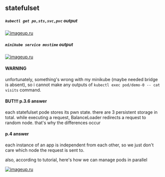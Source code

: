 ## statefulset

##### `kubectl get po,sts,svc,pvc` output
[![imageup.ru](https://imageup.ru/img197/4209947/131.png)](https://imageup.ru/img197/4209947/131.png.html)

##### `minikube service mostime` output
[![imageup.ru](https://imageup.ru/img114/4209948/132.png)](https://imageup.ru/img114/4209948/132.png.html)

#### WARNING

unfortunately, something's wrong with my minikube (maybe needed bridge is absent), so i cannot make any outputs of `kubectl exec pod/demo-0 -- cat visits` command.

#### BUT!!! p.3.6 answer

each statefulset pode stores its pwn state. there are 3 persistent storage in total. while executing a request, BalanceLoader redirects a request to random node. that's why the differences occur

#### p.4 answer

each instance of an app is independent from each other, so we just don't care which node the request is sent to.

also, according to tutorial, here's how we can manage pods in parallel

[![imageup.ru](https://imageup.ru/img2/4209955/133.png)](https://imageup.ru/img2/4209955/133.png.html)